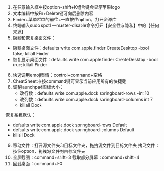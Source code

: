 1. 在任意输入框中按option+shift+K组合键会显示苹果logo
2. 文本编辑中按Fn+Delete键可向后删除内容
3. Finder+菜单栏中的前往+一直按住option，打开资源库
4. 终端输入sudo spctl —master-disable命令打开【安全性与隐私】中的【任何来源】
5. 隐藏和恢复桌面文件： 
- 隐藏桌面文件：defaults write com.apple.finder CreateDesktop -bool false; 
  killall Finder 
- 恢复显示桌面文件：defaults write com.apple.finder CreateDesktop -bool true; 
  killall Finder
6. 快速调用emoji表情：control+command+空格
7. CheatSheet:长按command键可显示当前应用所有的快捷键
8. 调整launchpad图标大小： 
   - 改行数：defaults write com.apple.dock springboard-rows -int 10 
   - 改列数：defaults write com.apple.dock springboard-columns int 7 
   - killall Dock 

恢复系统默认： 

- defaults write com.apple.dock springboard-rows Default 
- defaults write com.apple.dock springboard-columns Default 
- killall Dock

9. 移动文件：打开源文件夹和目标文件夹，拖拽源文件到目标文件夹 
拷贝文件：按住option，拖拽源文件到目标文件夹 
10. 全屏截图：command+shift+3 
截取部分屏幕：command+shift+4
11. 回到桌面：command+F3
